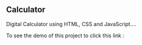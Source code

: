 ## Calculator  ## 

Digital Calculator using HTML, CSS and JavaScript....


To see the demo of this project to click this link :

